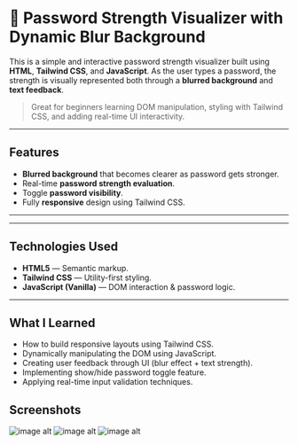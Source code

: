 # 🔐 Password Strength Visualizer with Dynamic Blur Background

This is a simple and interactive password strength visualizer built using **HTML**, **Tailwind CSS**, and **JavaScript**. As the user types a password, the strength is visually represented both through a **blurred background** and **text feedback**.

>  Great for beginners learning DOM manipulation, styling with Tailwind CSS, and adding real-time UI interactivity.

---

##  Features

-  **Blurred background** that becomes clearer as password gets stronger.
-  Real-time **password strength evaluation**.
-  Toggle **password visibility**.
-  Fully **responsive** design using Tailwind CSS. 

---



---

##  Technologies Used

- **HTML5** — Semantic markup.
- **Tailwind CSS** — Utility-first styling.
- **JavaScript (Vanilla)** — DOM interaction & password logic.

---

##  What I Learned

- How to build responsive layouts using Tailwind CSS.
- Dynamically manipulating the DOM using JavaScript.
- Creating user feedback through UI (blur effect + text strength).
- Implementing show/hide password toggle feature.
- Applying real-time input validation techniques.

## Screenshots

![image alt]()
![image alt]()
![image alt]()




